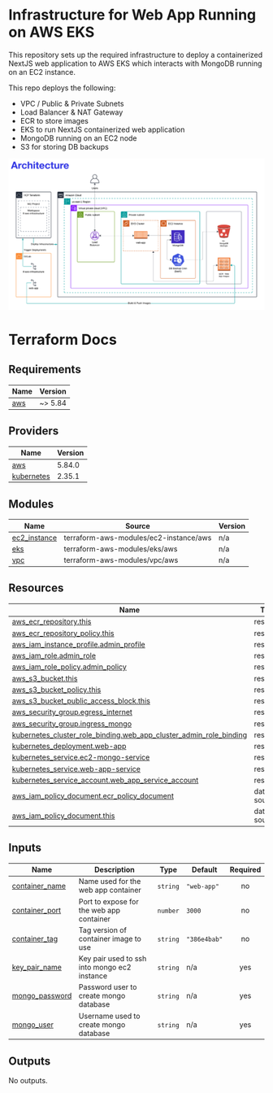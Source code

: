 # Infrastructure for Web App Running on AWS EKS

This repository sets up the required infrastructure to deploy a containerized NextJS web application to AWS EKS which interacts with MongoDB running on an EC2 instance.

This repo deploys the following:

- VPC / Public & Private Subnets
- Load Balancer & NAT Gateway
- ECR to store images
- EKS to run NextJS containerized web application
- MongoDB running on an EC2 node
- S3 for storing DB backups

![Architecture](/images/architecture.png)

# Terraform Docs

## Requirements

| Name                                                   | Version |
| ------------------------------------------------------ | ------- |
| <a name="requirement_aws"></a> [aws](#requirement_aws) | ~> 5.84 |

## Providers

| Name                                                                  | Version |
| --------------------------------------------------------------------- | ------- |
| <a name="provider_aws"></a> [aws](#provider_aws)                      | 5.84.0  |
| <a name="provider_kubernetes"></a> [kubernetes](#provider_kubernetes) | 2.35.1  |

## Modules

| Name                                                                    | Source                                 | Version |
| ----------------------------------------------------------------------- | -------------------------------------- | ------- |
| <a name="module_ec2_instance"></a> [ec2_instance](#module_ec2_instance) | terraform-aws-modules/ec2-instance/aws | n/a     |
| <a name="module_eks"></a> [eks](#module_eks)                            | terraform-aws-modules/eks/aws          | n/a     |
| <a name="module_vpc"></a> [vpc](#module_vpc)                            | terraform-aws-modules/vpc/aws          | n/a     |

## Resources

| Name                                                                                                                                                                          | Type        |
| ----------------------------------------------------------------------------------------------------------------------------------------------------------------------------- | ----------- |
| [aws_ecr_repository.this](https://registry.terraform.io/providers/hashicorp/aws/latest/docs/resources/ecr_repository)                                                         | resource    |
| [aws_ecr_repository_policy.this](https://registry.terraform.io/providers/hashicorp/aws/latest/docs/resources/ecr_repository_policy)                                           | resource    |
| [aws_iam_instance_profile.admin_profile](https://registry.terraform.io/providers/hashicorp/aws/latest/docs/resources/iam_instance_profile)                                    | resource    |
| [aws_iam_role.admin_role](https://registry.terraform.io/providers/hashicorp/aws/latest/docs/resources/iam_role)                                                               | resource    |
| [aws_iam_role_policy.admin_policy](https://registry.terraform.io/providers/hashicorp/aws/latest/docs/resources/iam_role_policy)                                               | resource    |
| [aws_s3_bucket.this](https://registry.terraform.io/providers/hashicorp/aws/latest/docs/resources/s3_bucket)                                                                   | resource    |
| [aws_s3_bucket_policy.this](https://registry.terraform.io/providers/hashicorp/aws/latest/docs/resources/s3_bucket_policy)                                                     | resource    |
| [aws_s3_bucket_public_access_block.this](https://registry.terraform.io/providers/hashicorp/aws/latest/docs/resources/s3_bucket_public_access_block)                           | resource    |
| [aws_security_group.egress_internet](https://registry.terraform.io/providers/hashicorp/aws/latest/docs/resources/security_group)                                              | resource    |
| [aws_security_group.ingress_mongo](https://registry.terraform.io/providers/hashicorp/aws/latest/docs/resources/security_group)                                                | resource    |
| [kubernetes_cluster_role_binding.web_app_cluster_admin_role_binding](https://registry.terraform.io/providers/hashicorp/kubernetes/latest/docs/resources/cluster_role_binding) | resource    |
| [kubernetes_deployment.web-app](https://registry.terraform.io/providers/hashicorp/kubernetes/latest/docs/resources/deployment)                                                | resource    |
| [kubernetes_service.ec2-mongo-service](https://registry.terraform.io/providers/hashicorp/kubernetes/latest/docs/resources/service)                                            | resource    |
| [kubernetes_service.web-app-service](https://registry.terraform.io/providers/hashicorp/kubernetes/latest/docs/resources/service)                                              | resource    |
| [kubernetes_service_account.web_app_service_account](https://registry.terraform.io/providers/hashicorp/kubernetes/latest/docs/resources/service_account)                      | resource    |
| [aws_iam_policy_document.ecr_policy_document](https://registry.terraform.io/providers/hashicorp/aws/latest/docs/data-sources/iam_policy_document)                             | data source |
| [aws_iam_policy_document.this](https://registry.terraform.io/providers/hashicorp/aws/latest/docs/data-sources/iam_policy_document)                                            | data source |

## Inputs

| Name                                                                        | Description                                  | Type     | Default      | Required |
| --------------------------------------------------------------------------- | -------------------------------------------- | -------- | ------------ | :------: |
| <a name="input_container_name"></a> [container_name](#input_container_name) | Name used for the web app container          | `string` | `"web-app"`  |    no    |
| <a name="input_container_port"></a> [container_port](#input_container_port) | Port to expose for the web app container     | `number` | `3000`       |    no    |
| <a name="input_container_tag"></a> [container_tag](#input_container_tag)    | Tag version of container image to use        | `string` | `"386e4bab"` |    no    |
| <a name="input_key_pair_name"></a> [key_pair_name](#input_key_pair_name)    | Key pair used to ssh into mongo ec2 instance | `string` | n/a          |   yes    |
| <a name="input_mongo_password"></a> [mongo_password](#input_mongo_password) | Password user to create mongo database       | `string` | n/a          |   yes    |
| <a name="input_mongo_user"></a> [mongo_user](#input_mongo_user)             | Username used to create mongo database       | `string` | n/a          |   yes    |

## Outputs

No outputs.

<!-- END_TF_DOCS -->
